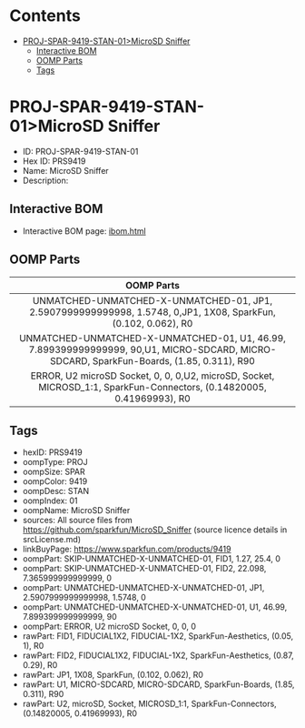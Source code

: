 



Contents
========

* [PROJ-SPAR-9419-STAN-01>MicroSD Sniffer](#proj-spar-9419-stan-01microsd-sniffer)
	* [Interactive BOM](#interactive-bom)
	* [OOMP Parts](#oomp-parts)
	* [Tags](#tags)

# PROJ-SPAR-9419-STAN-01>MicroSD Sniffer

- ID: PROJ-SPAR-9419-STAN-01
- Hex ID: PRS9419
- Name: MicroSD Sniffer
- Description: 

## Interactive BOM

- Interactive BOM page: [ibom.html](kicad/bom/ibom.html)

## OOMP Parts
  

|OOMP Parts|
| :---: |
|UNMATCHED-UNMATCHED-X-UNMATCHED-01, JP1, 2.5907999999999998, 1.5748, 0,JP1, 1X08, SparkFun, (0.102, 0.062), R0|
|UNMATCHED-UNMATCHED-X-UNMATCHED-01, U1, 46.99, 7.899399999999999, 90,U1, MICRO-SDCARD, MICRO-SDCARD, SparkFun-Boards, (1.85, 0.311), R90|
|ERROR, U2 microSD Socket, 0, 0, 0,U2, microSD, Socket, MICROSD_1:1, SparkFun-Connectors, (0.14820005, 0.41969993), R0|

## Tags

- hexID: PRS9419
- oompType: PROJ
- oompSize: SPAR
- oompColor: 9419
- oompDesc: STAN
- oompIndex: 01
- oompName: MicroSD Sniffer
- sources: All source files from https://github.com/sparkfun/MicroSD_Sniffer (source licence details in srcLicense.md)
- linkBuyPage: https://www.sparkfun.com/products/9419
- oompPart: SKIP-UNMATCHED-X-UNMATCHED-01, FID1, 1.27, 25.4, 0
- oompPart: SKIP-UNMATCHED-X-UNMATCHED-01, FID2, 22.098, 7.365999999999999, 0
- oompPart: UNMATCHED-UNMATCHED-X-UNMATCHED-01, JP1, 2.5907999999999998, 1.5748, 0
- oompPart: UNMATCHED-UNMATCHED-X-UNMATCHED-01, U1, 46.99, 7.899399999999999, 90
- oompPart: ERROR, U2 microSD Socket, 0, 0, 0
- rawPart: FID1, FIDUCIAL1X2, FIDUCIAL-1X2, SparkFun-Aesthetics, (0.05, 1), R0
- rawPart: FID2, FIDUCIAL1X2, FIDUCIAL-1X2, SparkFun-Aesthetics, (0.87, 0.29), R0
- rawPart: JP1, 1X08, SparkFun, (0.102, 0.062), R0
- rawPart: U1, MICRO-SDCARD, MICRO-SDCARD, SparkFun-Boards, (1.85, 0.311), R90
- rawPart: U2, microSD, Socket, MICROSD_1:1, SparkFun-Connectors, (0.14820005, 0.41969993), R0
